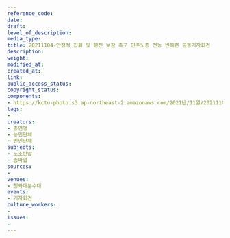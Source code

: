 ```yaml
---
reference_code: 
date: 
draft: 
level_of_description: 
media_type: 
title: 20211104-안정적 집회 및 행진 보장 촉구 민주노총 전농 빈해련 공동기자회견
description: 
weight: 
modified_at: 
created_at: 
link: 
public_access_status: 
copyright_status: 
components:
- https://kctu-photo.s3.ap-northeast-2.amazonaws.com/2021년/11월/20211104-안정적+집회+및+행진+보장+촉구+민주노총+전농+빈해련+공동기자회견/404434_63723_4955.jpg
tags:
- 
creators:
- 총연맹
- 농민단체
- 빈민단체
subjects:
- 노조탄압
- 총파업
sources:
- 
venues:
- 청와대분수대
events:
- 기자회견
culture_workers:
- 
issues:
- 
---
```

